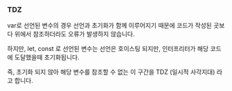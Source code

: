 ### TDZ

var로 선언된 변수의 경우 선언과 초기화가 함께 이루어지기 때문에 코드가 작성된 곳보다 위에서 참조하더라도 오류가 발생하지 않습니다.

하지만, let, const 로 선언된 변수는 선언은 호이스팅 되지만, 인터프리터가 해당 코드에 도달했을때 초기화됩니다.

즉, 초기화 되지 않아 해당 변수를 참조할 수 없는 이 구간을 TDZ (일시적 사각지대) 라고 합니다.
